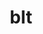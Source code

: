 ---
title: "blt"
layout: cache
categories: [package, v0.18.1]
meta: {"versions": ["0.4.1", "0.5.1"], "compilers": ["gcc@=7.3.1", "gcc@=7.5.0"], "oss": ["amzn2", "ubuntu18.04"], "platforms": ["linux"], "targets": ["aarch64", "graviton2", "x86_64", "x86_64_v3", "x86_64_v4"], "stacks": ["aws-isc", "aws-isc-aarch64", "data-vis-sdk", "e4s", "radiuss", "root"], "num_specs": 6, "num_specs_by_stack": {"root": 6, "aws-isc": 2, "radiuss": 1, "e4s": 1, "aws-isc-aarch64": 2, "data-vis-sdk": 1}}
spec_details: [{"hash": "jc2ymugajqr2al32b6lpljodqenaxauj", "compiler": "gcc@=7.3.1", "versions": ["0.5.1"], "os": "amzn2", "platform": "linux", "target": "x86_64_v3", "variants": [], "stacks": ["root", "aws-isc"], "size": "-", "tarball": "https://binaries.spack.io/releases/v0.18.1/build_cache/linux-amzn2-x86_64_v3/gcc-7.3.1/blt-0.5.1/linux-amzn2-x86_64_v3-gcc-7.3.1-blt-0.5.1-jc2ymugajqr2al32b6lpljodqenaxauj.spack"}, {"hash": "i2fih3pyderbh6jy5czoli3g4tecma75", "compiler": "gcc@=7.5.0", "versions": ["0.5.1"], "os": "ubuntu18.04", "platform": "linux", "target": "x86_64", "variants": [], "stacks": ["radiuss", "root", "e4s"], "size": "-", "tarball": "https://binaries.spack.io/releases/v0.18.1/build_cache/linux-ubuntu18.04-x86_64/gcc-7.5.0/blt-0.5.1/linux-ubuntu18.04-x86_64-gcc-7.5.0-blt-0.5.1-i2fih3pyderbh6jy5czoli3g4tecma75.spack"}, {"hash": "kcizz5zx3cvbhxp2tvhjzjwd7mj4lg47", "compiler": "gcc@=7.3.1", "versions": ["0.5.1"], "os": "amzn2", "platform": "linux", "target": "graviton2", "variants": [], "stacks": ["aws-isc-aarch64", "root"], "size": "-", "tarball": "https://binaries.spack.io/releases/v0.18.1/build_cache/linux-amzn2-graviton2/gcc-7.3.1/blt-0.5.1/linux-amzn2-graviton2-gcc-7.3.1-blt-0.5.1-kcizz5zx3cvbhxp2tvhjzjwd7mj4lg47.spack"}, {"hash": "wgwmr6djem74pm3vb2haf3kpv7z6kc7b", "compiler": "gcc@=7.5.0", "versions": ["0.4.1"], "os": "ubuntu18.04", "platform": "linux", "target": "x86_64", "variants": [], "stacks": ["data-vis-sdk", "root"], "size": "-", "tarball": "https://binaries.spack.io/releases/v0.18.1/build_cache/linux-ubuntu18.04-x86_64/gcc-7.5.0/blt-0.4.1/linux-ubuntu18.04-x86_64-gcc-7.5.0-blt-0.4.1-wgwmr6djem74pm3vb2haf3kpv7z6kc7b.spack"}, {"hash": "mrgn2j6tjjpb4rvqgb6l6labdfi5c5a5", "compiler": "gcc@=7.3.1", "versions": ["0.5.1"], "os": "amzn2", "platform": "linux", "target": "aarch64", "variants": [], "stacks": ["aws-isc-aarch64", "root"], "size": "-", "tarball": "https://binaries.spack.io/releases/v0.18.1/build_cache/linux-amzn2-aarch64/gcc-7.3.1/blt-0.5.1/linux-amzn2-aarch64-gcc-7.3.1-blt-0.5.1-mrgn2j6tjjpb4rvqgb6l6labdfi5c5a5.spack"}, {"hash": "jy7pazjpifkg543qujj2br6xoswwzp4w", "compiler": "gcc@=7.3.1", "versions": ["0.5.1"], "os": "amzn2", "platform": "linux", "target": "x86_64_v4", "variants": [], "stacks": ["root", "aws-isc"], "size": "-", "tarball": "https://binaries.spack.io/releases/v0.18.1/build_cache/linux-amzn2-x86_64_v4/gcc-7.3.1/blt-0.5.1/linux-amzn2-x86_64_v4-gcc-7.3.1-blt-0.5.1-jy7pazjpifkg543qujj2br6xoswwzp4w.spack"}]
---